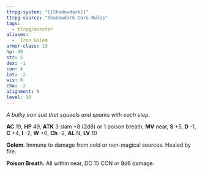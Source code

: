 ```yaml
---
ttrpg-system: "[[Shadowdark]]"
ttrpg-source: "Shadowdark Core Rules"
tags:
  - ttrpg/monster
aliases:
  -  Iron Golem
armor-class: 19
hp: 49
str: 5
dex: -1
con: 4
int: -2
wis: 0
cha: -2
alignment: N
level: 10
---
```


_A bulky iron suit that squeals and sparks with each step._

**AC** 19, **HP** 49, **ATK** 3 slam +8 (2d8) or 1 poison breath, **MV** near, **S** +5, **D** -1, **C** +4, **I** -2, **W** +0, **Ch** -2, **AL** N, **LV** 10

**Golem**. Immune to damage from cold or non-magical sources. Healed by fire. 

**Poison Breath.** All within near, DC 15 CON or 8d6 damage.

